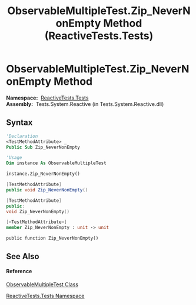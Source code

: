 ﻿---
title: ObservableMultipleTest.Zip_NeverNonEmpty Method  (ReactiveTests.Tests)
TOCTitle: Zip_NeverNonEmpty Method
ms:assetid: M:ReactiveTests.Tests.ObservableMultipleTest.Zip_NeverNonEmpty
ms:mtpsurl: https://msdn.microsoft.com/en-us/library/reactivetests.tests.observablemultipletest.zip_nevernonempty(v=VS.103)
ms:contentKeyID: 36620297
ms.date: 06/28/2011
mtps_version: v=VS.103
f1_keywords:
- ReactiveTests.Tests.ObservableMultipleTest.Zip_NeverNonEmpty
dev_langs:
- CSharp
- JScript
- VB
- FSharp
- c++
---

# ObservableMultipleTest.Zip\_NeverNonEmpty Method

**Namespace:**  [ReactiveTests.Tests](hh289046\(v=vs.103\).md)  
**Assembly:**  Tests.System.Reactive (in Tests.System.Reactive.dll)

## Syntax

``` vb
'Declaration
<TestMethodAttribute> _
Public Sub Zip_NeverNonEmpty
```

``` vb
'Usage
Dim instance As ObservableMultipleTest

instance.Zip_NeverNonEmpty()
```

``` csharp
[TestMethodAttribute]
public void Zip_NeverNonEmpty()
```

``` c++
[TestMethodAttribute]
public:
void Zip_NeverNonEmpty()
```

``` fsharp
[<TestMethodAttribute>]
member Zip_NeverNonEmpty : unit -> unit 
```

``` jscript
public function Zip_NeverNonEmpty()
```

## See Also

#### Reference

[ObservableMultipleTest Class](hh303586\(v=vs.103\).md)

[ReactiveTests.Tests Namespace](hh289046\(v=vs.103\).md)

